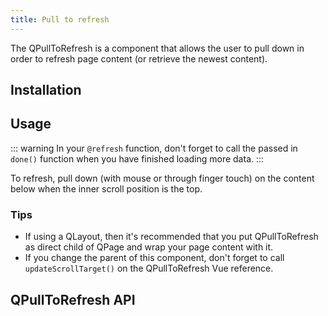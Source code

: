 ```yaml
---
title: Pull to refresh
---
```


The QPullToRefresh is a component that allows the user to pull down in order to refresh page content (or retrieve the newest content).

## Installation
<doc-installation components="QPullToRefresh" />

## Usage

::: warning
In your `@refresh` function, don't forget to call the passed in `done()` function when you have finished loading more data.
:::

To refresh, pull down (with mouse or through finger touch) on the content below when the inner scroll position is the top.

<doc-example title="Basic" file="QPullToRefresh/Basic" />

<doc-example title="Custom icon" file="QPullToRefresh/Icon" />

### Tips
* If using a QLayout, then it's recommended that you put QPullToRefresh as direct child of QPage and wrap your page content with it.
* If you change the parent of this component, don't forget to call `updateScrollTarget()` on the QPullToRefresh Vue reference.

## QPullToRefresh API
<doc-api file="QPullToRefresh" />
